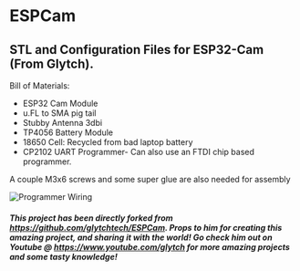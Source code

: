 # ESPCam
## STL and Configuration Files for ESP32-Cam (From Glytch).

Bill of Materials:

*  ESP32 Cam Module
*  u.FL to SMA pig tail
*  Stubby Antenna 3dbi
*  TP4056 Battery Module
*  18650 Cell: Recycled from bad laptop battery 
*  CP2102 UART Programmer- Can also use an FTDI chip based programmer.
   
A couple M3x6 screws and some super glue are also needed for assembly

![Programmer Wiring](https://github.com/glytchtech/ESPCam/blob/master/Images/ESP32Cam%20Programming%20Wiring.jpg)

##### This project has been directly forked from https://github.com/glytchtech/ESPCam. Props to him for creating this amazing project, and sharing it with the world! Go check him out on Youtube @ https://www.youtube.com/glytch for more amazing projects and some tasty knowledge!
